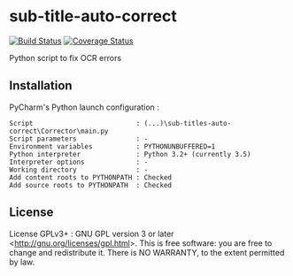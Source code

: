 sub-title-auto-correct
======================

[![Build Status](https://travis-ci.org/adrienbricchi/sub-titles-auto-correct.svg?branch=master)](https://travis-ci.org/adrienbricchi/sub-titles-auto-correct) [![Coverage Status](https://coveralls.io/repos/github/adrienbricchi/sub-titles-auto-correct/badge.svg?branch=master)](https://coveralls.io/github/adrienbricchi/sub-titles-auto-correct?branch=master)

Python script to fix OCR errors

## Installation

PyCharm's Python launch configuration :
```
Script                          : (...)\sub-titles-auto-correct\Corrector\main.py
Script parameters               : -
Environment variables           : PYTHONUNBUFFERED=1
Python interpreter              : Python 3.2+ (currently 3.5)
Interpreter options             : -
Working directory               : -
Add content roots to PYTHONPATH : Checked
Add source roots to PYTHONPATH  : Checked
```

## License

License GPLv3+ : GNU GPL version 3 or later \<<http://gnu.org/licenses/gpl.html>\>.
This is free software: you are free to change and redistribute it.
There is NO WARRANTY, to the extent permitted by law.
